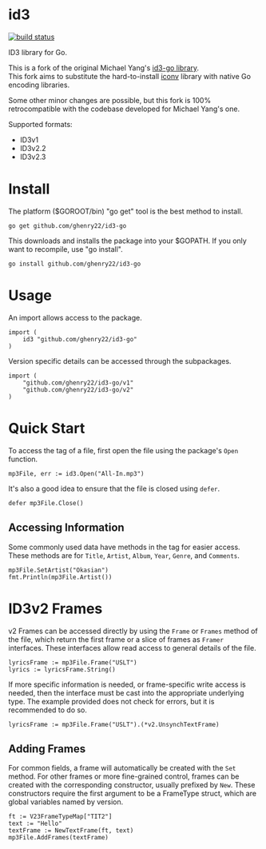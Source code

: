 # id3

[![build status](https://travis-ci.org/mikkyang/id3-go.svg)](https://travis-ci.org/mikkyang/id3-go)

ID3 library for Go.

This is a fork of the original Michael Yang's [id3-go library](https://github.com/mikkyang/id3-go).  
This fork aims to substitute the hard-to-install [iconv](https://github.com/djimenez/iconv-go) library with native Go encoding libraries.

Some other minor changes are possible, but this fork is 100% retrocompatible with the codebase developed for Michael Yang's one.

Supported formats:

* ID3v1
* ID3v2.2
* ID3v2.3

# Install

The platform ($GOROOT/bin) "go get" tool is the best method to install.

    go get github.com/ghenry22/id3-go

This downloads and installs the package into your $GOPATH. If you only want to
recompile, use "go install".

    go install github.com/ghenry22/id3-go

# Usage

An import allows access to the package.

    import (
        id3 "github.com/ghenry22/id3-go"
    )

Version specific details can be accessed through the subpackages.

    import (
        "github.com/ghenry22/id3-go/v1"
        "github.com/ghenry22/id3-go/v2"
    )

# Quick Start

To access the tag of a file, first open the file using the package's `Open`
function.

    mp3File, err := id3.Open("All-In.mp3")

It's also a good idea to ensure that the file is closed using `defer`.

    defer mp3File.Close()

## Accessing Information

Some commonly used data have methods in the tag for easier access. These
methods are for `Title`, `Artist`, `Album`, `Year`, `Genre`, and `Comments`.

    mp3File.SetArtist("Okasian")
    fmt.Println(mp3File.Artist())

# ID3v2 Frames

v2 Frames can be accessed directly by using the `Frame` or `Frames` method
of the file, which return the first frame or a slice of frames as `Framer`
interfaces. These interfaces allow read access to general details of the file.

    lyricsFrame := mp3File.Frame("USLT")
    lyrics := lyricsFrame.String()

If more specific information is needed, or frame-specific write access is
needed, then the interface must be cast into the appropriate underlying type.
The example provided does not check for errors, but it is recommended to do
so.

    lyricsFrame := mp3File.Frame("USLT").(*v2.UnsynchTextFrame)

## Adding Frames

For common fields, a frame will automatically be created with the `Set` method.
For other frames or more fine-grained control, frames can be created with the
corresponding constructor, usually prefixed by `New`. These constructors require
the first argument to be a FrameType struct, which are global variables named by
version.

    ft := V23FrameTypeMap["TIT2"]
    text := "Hello"
    textFrame := NewTextFrame(ft, text)
    mp3File.AddFrames(textFrame)
